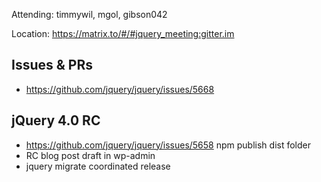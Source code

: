 Attending: timmywil, mgol, gibson042

Location: https://matrix.to/#/#jquery_meeting:gitter.im

## Issues & PRs
* https://github.com/jquery/jquery/issues/5668

## jQuery 4.0 RC
* https://github.com/jquery/jquery/issues/5658 npm publish dist folder
* RC blog post draft in wp-admin
* jquery migrate coordinated release
